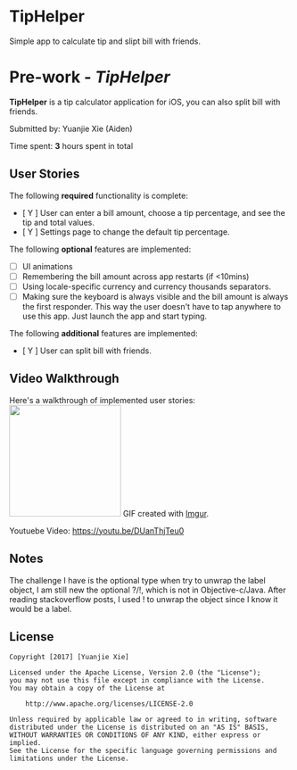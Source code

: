 # TipHelper

Simple app to calculate tip and slipt bill with friends.



# Pre-work - *TipHelper*

**TipHelper** is a tip calculator application for iOS, you can also split bill with friends.

Submitted by: Yuanjie Xie (Aiden)

Time spent: **3** hours spent in total

## User Stories

The following **required** functionality is complete:

* [ Y ] User can enter a bill amount, choose a tip percentage, and see the tip and total values.
* [ Y ] Settings page to change the default tip percentage.

The following **optional** features are implemented:
* [ ] UI animations
* [ ] Remembering the bill amount across app restarts (if <10mins)
* [ ] Using locale-specific currency and currency thousands separators.
* [ ] Making sure the keyboard is always visible and the bill amount is always the first responder. This way the user doesn't have to tap anywhere to use this app. Just launch the app and start typing.

The following **additional** features are implemented:

* [ Y ] User can split bill with friends.

## Video Walkthrough 

Here's a walkthrough of implemented user stories:
<img src="http://i.imgur.com/s4BhMDR.gif" width="200">
GIF created with [Imgur](http://imgur.com/).

Youtuebe Video:
https://youtu.be/DUanThjTeu0

## Notes

The challenge I have is the optional type when try to unwrap the label object, I am still new the optional ?/!, which is not in Objective-c/Java. After reading stackoverflow posts, I used ! to unwrap the object since I know it would be a label.

## License

    Copyright [2017] [Yuanjie Xie]

    Licensed under the Apache License, Version 2.0 (the "License");
    you may not use this file except in compliance with the License.
    You may obtain a copy of the License at

        http://www.apache.org/licenses/LICENSE-2.0

    Unless required by applicable law or agreed to in writing, software
    distributed under the License is distributed on an "AS IS" BASIS,
    WITHOUT WARRANTIES OR CONDITIONS OF ANY KIND, either express or implied.
    See the License for the specific language governing permissions and
    limitations under the License.

